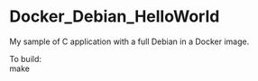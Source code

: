 # Docker_Debian_HelloWorld
My sample of C application with a full Debian in a Docker image.  
  
To build:  
make
